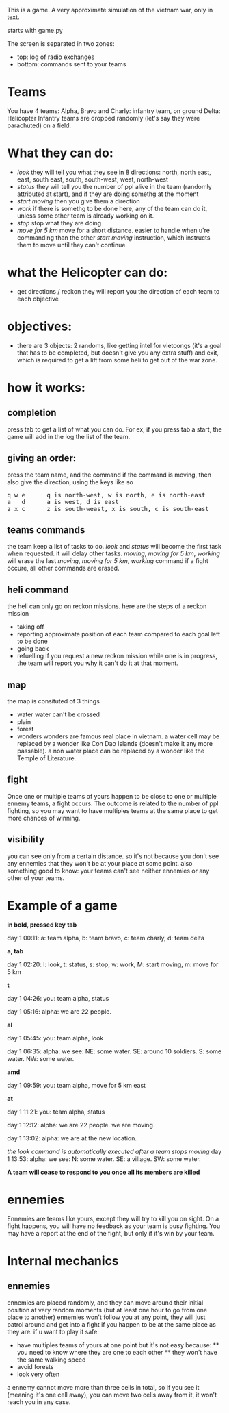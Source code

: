 This is a game. A very approximate simulation of the vietnam war, only in text.

starts with game.py

The screen is separated in two zones: 
* top: log of radio exchanges
* bottom: commands sent to your teams
  
# Teams
You have 4 teams:
  Alpha, Bravo and Charly: infantry team, on ground
  Delta: Helicopter
  Infantry teams are dropped randomly (let's say they were parachuted) on a field.

# What they can do:
* *look* they will tell you what they see in 8 directions: north, north east, east, south east, south, south-west, west, north-west
* *status* they will tell you the number of ppl alive in the team (randomly attributed at start), and if they are doing somethg at the moment
* *start moving* then you give them a direction
* *work* if there is somethg to be done here, any of the team can do it, unless some other team is already working on it.
* *stop* stop what they are doing
* *move for 5 km* move for a short distance. easier to handle when u're commanding than the other *start moving* instruction, which instructs them to move until they can't continue.

# what the Helicopter can do:
* get directions / reckon
they will report you the direction of each team to each objective

# objectives:
* there are 3 objects: 
2 randoms, like getting intel for vietcongs (it's a goal that has to be completed, but doesn't give you any extra stuff)
and exit, which is required to get a lift from some heli to get out of the war zone.

# how it works:
## completion
press tab to get a list of what you can do.
For ex, if you press tab a start, the game will add in the log the list of the team.
## giving an order:
press the team name, and the command
if the command is moving, then also give the direction, using the keys like so

<pre>
q w e      q is north-west, w is north, e is north-east
a   d      a is west, d is east
z x c      z is south-weast, x is south, c is south-east
</pre>
## teams commands
the team keep a list of tasks to do.
*look* and *status* will become the first task when requested. it will delay other tasks.
*moving*, *moving for 5 km*, *working* will erase the last *moving*, *moving for 5 km*, *working* command
if a fight occure, all other commands are erased.
## heli command
the heli can only go on reckon missions. here are the steps of a reckon mission
* taking off
* reporting approximate position of each team compared to each goal left to be done
* going back
* refuelling
if you request a new reckon mission while one is in progress, the team will report you why it can't do it at that moment.
## map
the map is consituted of 3 things
* water
water can't be crossed
* plain
* forest
* wonders
wonders are famous real place in vietnam. a water cell may be replaced by a wonder like Con Dao Islands (doesn't make it any more passable). a non water place can be replaced by a wonder like the Temple of Literature. 
## fight
Once one or multiple teams of yours happen to be close to one or multiple ennemy teams, a fight occurs.
The outcome is related to the number of ppl fighting, so you may want to have multiples teams at the same place to get more chances of winning.
## visibility
you can see only from a certain distance. so it's not because you don't see any ennemies that they won't be at your place at some point.
also something good to know: your teams can't see neither ennemies or any other of your teams.

# Example of a game

**in bold, pressed key**
**tab**

day 1 00:11: a: team alpha, b: team bravo, c: team charly, d: team delta

**a, tab**

day 1 02:20: l: look, t: status, s: stop, w: work, M: start moving, m: move for 5 km

**t**

  day 1 04:26: you: team alpha, status
  
day 1 05:16: alpha: we are 22 people.

**al**

  day 1 05:45: you: team alpha, look
  
day 1 06:35: alpha: we see: NE: some water. SE: around 10 soldiers. S: some water. NW: some water.

**amd**

  day 1 09:59: you: team alpha, move for 5 km east
  
**at**

  day 1 11:21: you: team alpha, status
  
day 1 12:12: alpha: we are 22 people. we are moving.

day 1 13:02: alpha: we are at the new location.

*the look command is automatically executed after a team stops moving*
day 1 13:53: alpha: we see: N: some water. SE: a village. SW: some water.

**A team will cease to respond to you once all its members are killed**

# ennemies
Ennemies are teams like yours, except they will try to kill you on sight.
On a fight happens, you will have no feedback as your team is busy fighting.
You may have a report at the end of the fight, but only if it's win by your team.

# Internal mechanics
## ennemies
ennemies are placed randomly, and they can move around their initial position at very random moments (but at least one hour to go from one place to another)
ennemies won't follow you at any point, they will just patrol around and get into a fight if you happen to be at the same place as they are.
if u want to play it safe:

* have multiples teams of yours at one point
but it's not easy because: 
** you need to know where they are one to each other
** they won't have the same walking speed
* avoid forests
* look very often

a ennemy cannot move more than three cells in total, so if you see it (meaning it's one cell away), you can move two cells away from it, it won't reach you in any case.
